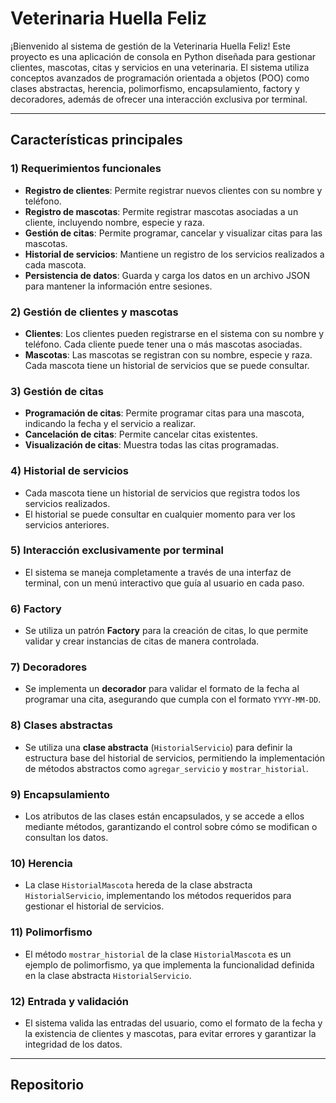 # Veterinaria Huella Feliz

¡Bienvenido al sistema de gestión de la Veterinaria Huella Feliz! Este proyecto es una aplicación de consola en Python diseñada para gestionar clientes, mascotas, citas y servicios en una veterinaria. El sistema utiliza conceptos avanzados de programación orientada a objetos (POO) como clases abstractas, herencia, polimorfismo, encapsulamiento, factory y decoradores, además de ofrecer una interacción exclusiva por terminal.

---

## Características principales

### 1) Requerimientos funcionales
- **Registro de clientes**: Permite registrar nuevos clientes con su nombre y teléfono.
- **Registro de mascotas**: Permite registrar mascotas asociadas a un cliente, incluyendo nombre, especie y raza.
- **Gestión de citas**: Permite programar, cancelar y visualizar citas para las mascotas.
- **Historial de servicios**: Mantiene un registro de los servicios realizados a cada mascota.
- **Persistencia de datos**: Guarda y carga los datos en un archivo JSON para mantener la información entre sesiones.

### 2) Gestión de clientes y mascotas
- **Clientes**: Los clientes pueden registrarse en el sistema con su nombre y teléfono. Cada cliente puede tener una o más mascotas asociadas.
- **Mascotas**: Las mascotas se registran con su nombre, especie y raza. Cada mascota tiene un historial de servicios que se puede consultar.

### 3) Gestión de citas
- **Programación de citas**: Permite programar citas para una mascota, indicando la fecha y el servicio a realizar.
- **Cancelación de citas**: Permite cancelar citas existentes.
- **Visualización de citas**: Muestra todas las citas programadas.

### 4) Historial de servicios
- Cada mascota tiene un historial de servicios que registra todos los servicios realizados.
- El historial se puede consultar en cualquier momento para ver los servicios anteriores.

### 5) Interacción exclusivamente por terminal
- El sistema se maneja completamente a través de una interfaz de terminal, con un menú interactivo que guía al usuario en cada paso.

### 6) Factory
- Se utiliza un patrón **Factory** para la creación de citas, lo que permite validar y crear instancias de citas de manera controlada.

### 7) Decoradores
- Se implementa un **decorador** para validar el formato de la fecha al programar una cita, asegurando que cumpla con el formato `YYYY-MM-DD`.

### 8) Clases abstractas
- Se utiliza una **clase abstracta** (`HistorialServicio`) para definir la estructura base del historial de servicios, permitiendo la implementación de métodos abstractos como `agregar_servicio` y `mostrar_historial`.

### 9) Encapsulamiento
- Los atributos de las clases están encapsulados, y se accede a ellos mediante métodos, garantizando el control sobre cómo se modifican o consultan los datos.

### 10) Herencia
- La clase `HistorialMascota` hereda de la clase abstracta `HistorialServicio`, implementando los métodos requeridos para gestionar el historial de servicios.

### 11) Polimorfismo
- El método `mostrar_historial` de la clase `HistorialMascota` es un ejemplo de polimorfismo, ya que implementa la funcionalidad definida en la clase abstracta `HistorialServicio`.

### 12) Entrada y validación
- El sistema valida las entradas del usuario, como el formato de la fecha y la existencia de clientes y mascotas, para evitar errores y garantizar la integridad de los datos.

---
## Repositorio
   ```bash